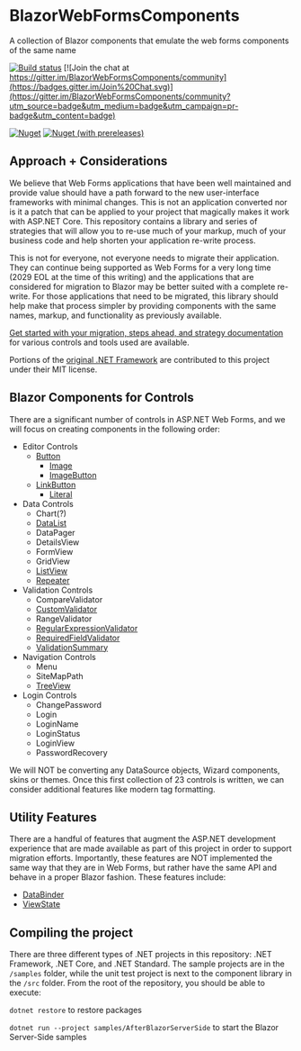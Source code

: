 # BlazorWebFormsComponents

A collection of Blazor components that emulate the web forms components of the same name

[![Build status](https://dev.azure.com/FritzAndFriends/BlazorWebFormsComponents/_apis/build/status/BlazorWebFormsComponents-.NET%20Standard-CI)](https://dev.azure.com/FritzAndFriends/BlazorWebFormsComponents/_build/latest?definitionId=14)  [![Join the chat at https://gitter.im/BlazorWebFormsComponents/community](https://badges.gitter.im/Join%20Chat.svg)](https://gitter.im/BlazorWebFormsComponents/community?utm_source=badge&utm_medium=badge&utm_campaign=pr-badge&utm_content=badge)

[![Nuget](https://img.shields.io/nuget/v/Fritz.BlazorWebFormsComponents?color=violet)](https://www.nuget.org/packages/Fritz.BlazorWebFormsComponents/)  [![Nuget (with prereleases)](https://img.shields.io/nuget/vpre/Fritz.BlazorWebFormsComponents)](https://www.nuget.org/packages/Fritz.BlazorWebFormsComponents/)

## Approach + Considerations

We believe that Web Forms applications that have been well maintained and provide value should have a path forward to the new user-interface frameworks with minimal changes.  This is not an application converted nor is it a patch that can be applied to your project that magically makes it work with ASP<span></span>.NET Core.  This repository contains a library and series of strategies that will allow you to re-use much of your markup, much of your business code and help shorten your application re-write process.

This is not for everyone, not everyone needs to migrate their application.  They can continue being supported as Web Forms for a very long time (2029 EOL at the time of this writing) and the applications that are considered for migration to Blazor may be better suited with a complete re-write.  For those applications that need to be migrated, this library should help make that process simpler by providing components with the same names, markup, and functionality as previously available.

[Get started with your migration, steps ahead, and strategy documentation](docs/Migration/readme.md) for various controls and tools used are available.

Portions of the [original .NET Framework](https://github.com/microsoft/referencesource) are contributed to this project under their MIT license.

## Blazor Components for Controls

There are a significant number of controls in ASP.NET Web Forms, and we will focus on creating components in the following order:

  - Editor Controls
	  - [Button](docs/Button.md)
		- [Image](docs/Image.md)
		- [ImageButton](docs/ImageButton.md)
    - [LinkButton](docs/LinkButton.md)
		- [Literal](docs/Literal.md)
  - Data Controls
    - Chart(?)
    - [DataList](docs/DataList.md)
    - DataPager
    - DetailsView
    - FormView
    - GridView
    - [ListView](docs/ListView.md)
    - [Repeater](docs/Repeater.md)
  - Validation Controls
    - CompareValidator
    - [CustomValidator](docs/CustomValidator.md)
    - RangeValidator
    - [RegularExpressionValidator](docs/RegularExpressionValidator.md)
    - [RequiredFieldValidator](docs/RequiredFieldValidator.md)
    - [ValidationSummary](docs/ValidationSummary.md)
  - Navigation Controls
    - Menu
    - SiteMapPath
    - [TreeView](docs/TreeView.md)
  - Login Controls
    - ChangePassword
    - Login
    - LoginName
    - LoginStatus
    - LoginView
    - PasswordRecovery

We will NOT be converting any DataSource objects, Wizard components, skins or themes.  Once this first collection of 23 controls is written, we can consider additional features like modern tag formatting.

## Utility Features

There are a handful of features that augment the ASP<span></span>.NET development experience that are made available as part of this project in order to support migration efforts.  Importantly, these features are NOT implemented the same way that they are in Web Forms, but rather have the same API and behave in a proper Blazor fashion.  These features include:

  - [DataBinder](docs/Databinder.md)
  - [ViewState](docs/ViewState.md)

## Compiling the project

There are three different types of .NET projects in this repository:  .NET Framework, .NET Core, and .NET Standard.  The sample projects are in the `/samples` folder, while the unit test project is next to the component library in the `/src` folder.  From the root of the repository, you should be able to execute:

`dotnet restore` to restore packages

`dotnet run --project samples/AfterBlazorServerSide` to start the Blazor Server-Side samples
